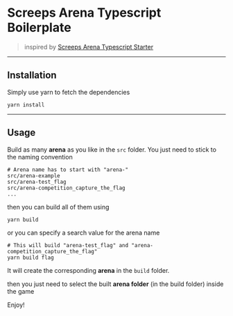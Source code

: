 # Screeps Arena Typescript Boilerplate

> inspired by [Screeps Arena Typescript Starter](https://github.com/screepers/screeps-arena-typescript-starter)

---

## Installation

Simply use yarn to fetch the dependencies

```
yarn install
```

---

## Usage

Build as many **arena** as you like in the `src` folder. You just need to stick to the naming convention

```
# Arena name has to start with "arena-"
src/arena-example
src/arena-test_flag
src/arena-competition_capture_the_flag
... 
```

then you can build all of them using

```
yarn build
```

or you can specify a search value for the arena name

```
# This will build "arena-test_flag" and "arena-competition_capture_the_flag"
yarn build flag
```

It will create the corresponding **arena** in the `build` folder.

then you just need to select the built **arena folder** (in the build folder) inside the game

Enjoy!